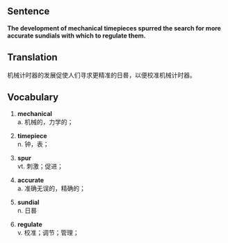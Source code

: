 ## Sentence

**The development of mechanical timepieces spurred the search for more accurate sundials with which to regulate them.**

## Translation

机械计时器的发展促使人们寻求更精准的日晷，以便校准机械计时器。      


## Vocabulary   

1. **mechanical**   
a. 机械的，力学的；   

2. **timepiece**    
n. 钟，表；   

3. **spur**   
vt. 刺激；促进；    

4. **accurate**    
a. 准确无误的，精确的；

5. **sundial**    
n. 日晷   


6. **regulate**   
v. 校准；调节；管理；   



